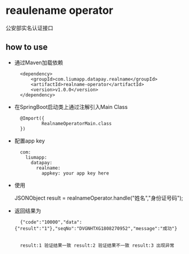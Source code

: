 # reaulename operator

公安部实名认证接口

## how to use

* 通过Maven加载依赖
        
        <dependency>
            <groupId>com.liumapp.datapay.realname</groupId>
            <artifactId>realname-operator</artifactId>
            <version>v1.0.0</version>
        </dependency>
        
* 在SpringBoot启动类上通过注解引入Main Class

        @Import({
                RealnameOperatorMain.class
        })        
        
* 配置app key

        com:
          liumapp:
            datapay:
              realname:
                appkey: your app key here
        
* 使用

   JSONObject result = realnameOperator.handle("姓名","身份证号码");
                       
* 返回结果为

        {"code":"10000","data":{"result":"1"},"seqNo":"DVGNHTXG1808270952","message":"成功"}
        
        
        result:1 验证结果一致 result:2 验证结果不一致 result:3 出现异常
    
    